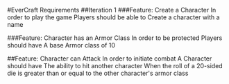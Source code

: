 #EverCraft Requirements
##Iteration 1
###Feature: Create a Character
In order to play the game
Players should be able to
Create a character with a name

###Feature: Character has an Armor Class
In order to be protected
Players should have
A base Armor class of 10

##Feature: Character can Attack
In order to initiate combat
A Character should have
The ability to hit another character
When the roll of a 20-sided die is greater than or equal to the other character's armor class